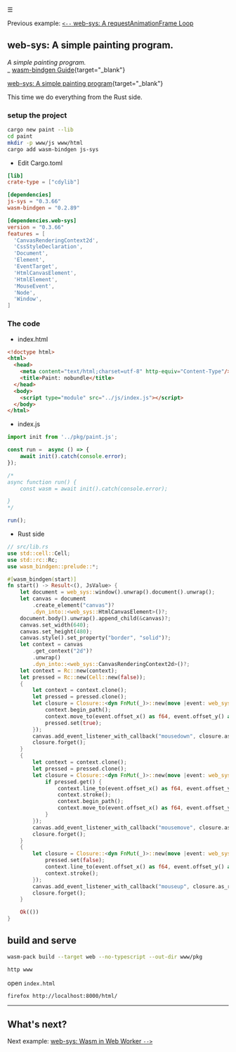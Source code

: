 <div class="navbar"><a class="openbtn" onclick="openNav()">&#9776;</a></div>

Previous example: [ `<--` web-sys: A requestAnimationFrame Loop](./017.request-animation-frame.html)

<main>

## web-sys: A simple painting program.

*A simple painting program.*  
   _ [wasm-bindgen Guide](https://rustwasm.github.io/wasm-bindgen/examples/paint.html){target="_blank"}

[web-sys: A simple painting program](https://github.com/rustwasm/wasm-bindgen/tree/master/examples/paint){target="_blank"}

This time we do everything from the Rust side.

### setup the project

```sh
cargo new paint --lib
cd paint
mkdir -p www/js www/html
cargo add wasm-bindgen js-sys
```

- Edit Cargo.toml

```toml
[lib]
crate-type = ["cdylib"]

[dependencies]
js-sys = "0.3.66"
wasm-bindgen = "0.2.89"

[dependencies.web-sys]
version = "0.3.66"
features = [
  'CanvasRenderingContext2d',
  'CssStyleDeclaration',
  'Document',
  'Element',
  'EventTarget',
  'HtmlCanvasElement',
  'HtmlElement',
  'MouseEvent',
  'Node',
  'Window',
]

```
### The code

- index.html

```html
<!doctype html>
<html>
  <head>
    <meta content="text/html;charset=utf-8" http-equiv="Content-Type"/>
    <title>Paint: nobundle</title>
  </head>
  <body>
    <script type="module" src="../js/index.js"></script>
  </body>
</html>
```
- index.js

```js
import init from '../pkg/paint.js';

const run =  async () => {
    await init().catch(console.error);
});

/*
async function run() {
    const wasm = await init().catch(console.error);

} 
*/

run();
```

- Rust side

```rust
// src/lib.rs
use std::cell::Cell;
use std::rc::Rc;
use wasm_bindgen::prelude::*;

#[wasm_bindgen(start)]
fn start() -> Result<(), JsValue> {
    let document = web_sys::window().unwrap().document().unwrap();
    let canvas = document
        .create_element("canvas")?
        .dyn_into::<web_sys::HtmlCanvasElement>()?;
    document.body().unwrap().append_child(&canvas)?;
    canvas.set_width(640);
    canvas.set_height(480);
    canvas.style().set_property("border", "solid")?;
    let context = canvas
        .get_context("2d")?
        .unwrap()
        .dyn_into::<web_sys::CanvasRenderingContext2d>()?;
    let context = Rc::new(context);
    let pressed = Rc::new(Cell::new(false));
    {
        let context = context.clone();
        let pressed = pressed.clone();
        let closure = Closure::<dyn FnMut(_)>::new(move |event: web_sys::MouseEvent| {
            context.begin_path();
            context.move_to(event.offset_x() as f64, event.offset_y() as f64);
            pressed.set(true);
        });
        canvas.add_event_listener_with_callback("mousedown", closure.as_ref().unchecked_ref())?;
        closure.forget();
    }
    {
        let context = context.clone();
        let pressed = pressed.clone();
        let closure = Closure::<dyn FnMut(_)>::new(move |event: web_sys::MouseEvent| {
            if pressed.get() {
                context.line_to(event.offset_x() as f64, event.offset_y() as f64);
                context.stroke();
                context.begin_path();
                context.move_to(event.offset_x() as f64, event.offset_y() as f64);
            }
        });
        canvas.add_event_listener_with_callback("mousemove", closure.as_ref().unchecked_ref())?;
        closure.forget();
    }
    {
        let closure = Closure::<dyn FnMut(_)>::new(move |event: web_sys::MouseEvent| {
            pressed.set(false);
            context.line_to(event.offset_x() as f64, event.offset_y() as f64);
            context.stroke();
        });
        canvas.add_event_listener_with_callback("mouseup", closure.as_ref().unchecked_ref())?;
        closure.forget();
    }

    Ok(())
}
```
## build and serve

```sh
wasm-pack build --target web --no-typescript --out-dir www/pkg

http www
```

open `index.html`

```sh
firefox http://localhost:8000/html/
```
---

## What's next?

Next example: [ web-sys: Wasm in Web Worker `-->`](./019.wasm-in-web-worker.html)

</main>
<script src="https://lerina.github.io/js/toc.js"></script>
<script>
let anchor= document.createElement('a');
anchor.href="javascript:closeNav()"; //void(0)"; //anchor[0].onclick = closeNav();
anchor.className = "closebtn";  
anchor.innerHTML="&times;";
document.getElementById("TOC").prepend(anchor);

let navCrumbs= document.createElement('div');
navCrumbs.className = "hover-nav";
navCrumbs.innerHTML = `
<div class="hover-nav">
<ul>
<li><a href="../../../../index.html">⇦ home</a></li>
<li><a href="../index.html">hello_world</a></li>
</ul>
</div>`;
document.getElementById("TOC").prepend(navCrumbs); 
</script>
